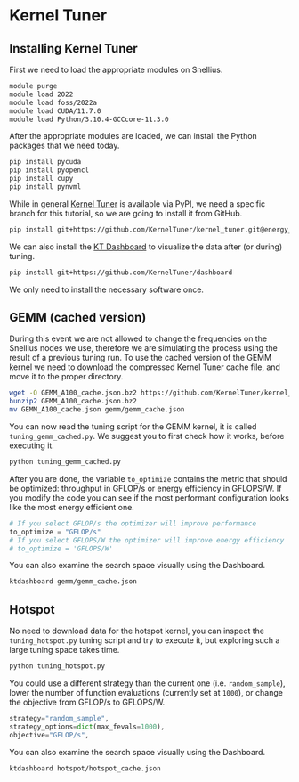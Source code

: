 
# Kernel Tuner

## Installing Kernel Tuner

First we need to load the appropriate modules on Snellius.

```bash
module purge
module load 2022
module load foss/2022a
module load CUDA/11.7.0
module load Python/3.10.4-GCCcore-11.3.0
```

After the appropriate modules are loaded, we can install the Python packages that we need today.

```bash
pip install pycuda
pip install pyopencl
pip install cupy
pip install pynvml
```

While in general [Kernel Tuner](https://github.com/KernelTuner/kernel_tuner) is available via PyPI, we need a specific branch for this tutorial, so we are going to install it from GitHub.

```bash
pip install git+https://github.com/KernelTuner/kernel_tuner.git@energy_tutorial
```

We can also install the [KT Dashboard](https://github.com/KernelTuner/dashboard) to visualize the data after (or during) tuning.

```bash
pip install git+https://github.com/KernelTuner/dashboard
```

We only need to install the necessary software once.

## GEMM (cached version)

During this event we are not allowed to change the frequencies on the Snellius nodes we use, therefore we are simulating the process using the result of a previous tuning run.
To use the cached version of the GEMM kernel we need to download the compressed Kernel Tuner cache file, and move it to the proper directory.

```bash
wget -O GEMM_A100_cache.json.bz2 https://github.com/KernelTuner/kernel_tuner_tutorial/blob/master/energy/data/GEMM_NVML_NVIDIA_A100-PCIE-40GB_freq_cache.json.bz2?raw=true
bunzip2 GEMM_A100_cache.json.bz2
mv GEMM_A100_cache.json gemm/gemm_cache.json
```

You can now read the tuning script for the GEMM kernel, it is called `tuning_gemm_cached.py`.
We suggest you to first check how it works, before executing it.

```bash
python tuning_gemm_cached.py
```

After you are done, the variable `to_optimize` contains the metric that should be optimized: throughput in GFLOP/s or energy efficiency in GFLOPS/W.
If you modify the code you can see if the most performant configuration looks like the most energy efficient one.

```python
# If you select GFLOP/s the optimizer will improve performance
to_optimize = "GFLOP/s"
# If you select GFLOPS/W the optimizer will improve energy efficiency
# to_optimize = 'GFLOPS/W'
```

You can also examine the search space visually using the Dashboard.

```bash
ktdashboard gemm/gemm_cache.json
```

## Hotspot

No need to download data for the hotspot kernel, you can inspect the `tuning_hotspot.py` tuning script and try to execute it, but exploring such a large tuning space takes time.

```bash
python tuning_hotspot.py
```

You could use a different strategy than the current one (i.e. `random_sample`), lower the number of function evaluations (currently set at `1000`), or change the objective from GFLOP/s to GFLOPS/W.

```python
strategy="random_sample",
strategy_options=dict(max_fevals=1000),
objective="GFLOP/s",
```

You can also examine the search space visually using the Dashboard.

```bash
ktdashboard hotspot/hotspot_cache.json
```
